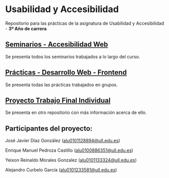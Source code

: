 # Usabilidad y Accesibilidad

Repositorio para las prácticas de la asignatura de Usabilidad y Accesibilidad - **3º Año de carrera**

## [Seminarios - Accesibilidad Web]()
Se presenta todos los seminarios trabajados a lo largo del curso.

## [Prácticas - Desarrollo Web - Frontend]()
Se presenta todas las prácticas trabajados en grupos.

## [Proyecto Trabajo Final Individual]()
Se presenta en otro repositorio con más información acerca de ello.


## Participantes del proyecto:
José Javier Díaz González (alu0101128894@ull.edu.es)

Enrique Manuel Pedroza Castillo (alu0100886351@ull.edu.es)

Yeixon Reinaldo Morales Gonzalez (alu0101133324@ull.edu.es)

Alejandro Curbelo García (alu0101233581@ull.edu.es)

